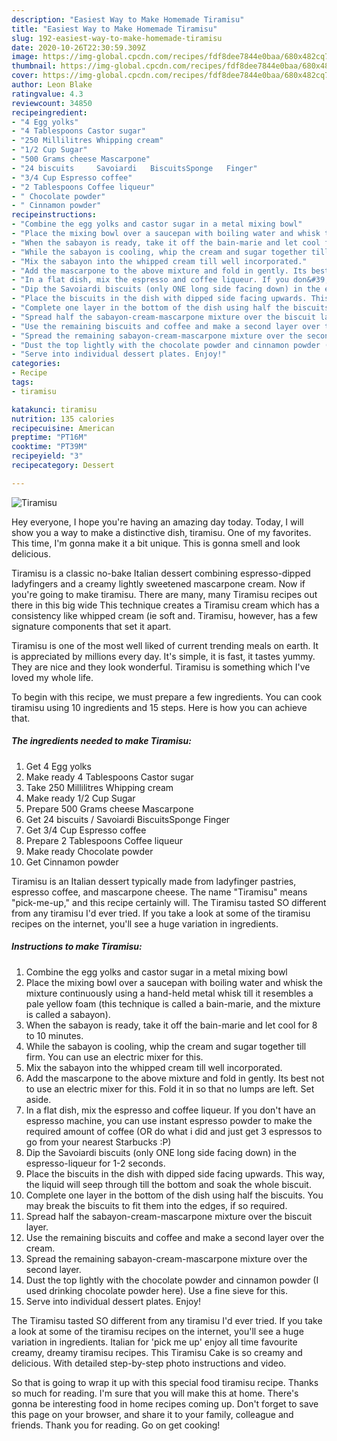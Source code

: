 ```yaml
---
description: "Easiest Way to Make Homemade Tiramisu"
title: "Easiest Way to Make Homemade Tiramisu"
slug: 192-easiest-way-to-make-homemade-tiramisu
date: 2020-10-26T22:30:59.309Z
image: https://img-global.cpcdn.com/recipes/fdf8dee7844e0baa/680x482cq70/tiramisu-recipe-main-photo.jpg
thumbnail: https://img-global.cpcdn.com/recipes/fdf8dee7844e0baa/680x482cq70/tiramisu-recipe-main-photo.jpg
cover: https://img-global.cpcdn.com/recipes/fdf8dee7844e0baa/680x482cq70/tiramisu-recipe-main-photo.jpg
author: Leon Blake
ratingvalue: 4.3
reviewcount: 34850
recipeingredient:
- "4 Egg yolks"
- "4 Tablespoons Castor sugar"
- "250 Millilitres Whipping cream"
- "1/2 Cup Sugar"
- "500 Grams cheese Mascarpone"
- "24 biscuits     Savoiardi   BiscuitsSponge   Finger"
- "3/4 Cup Espresso coffee"
- "2 Tablespoons Coffee liqueur"
- " Chocolate powder"
- " Cinnamon powder"
recipeinstructions:
- "Combine the egg yolks and castor sugar in a metal mixing bowl"
- "Place the mixing bowl over a saucepan with boiling water and whisk the mixture continuously using a hand-held metal whisk till it resembles a pale yellow foam (this technique is called a bain-marie, and the mixture is called a sabayon)."
- "When the sabayon is ready, take it off the bain-marie and let cool for 8 to 10 minutes."
- "While the sabayon is cooling, whip the cream and sugar together till firm. You can use an electric mixer for this."
- "Mix the sabayon into the whipped cream till well incorporated."
- "Add the mascarpone to the above mixture and fold in gently. Its best not to use an electric mixer for this. Fold it in so that no lumps are left. Set aside."
- "In a flat dish, mix the espresso and coffee liqueur. If you don&#39;t have an espresso machine, you can use instant espresso powder to make the required amount of coffee (OR do what i did and just get 3 espressos to go from your nearest Starbucks :P)"
- "Dip the Savoiardi biscuits (only ONE long side facing down) in the espresso-liqueur for 1-2 seconds."
- "Place the biscuits in the dish with dipped side facing upwards. This way, the liquid will seep through till the bottom and soak the whole biscuit."
- "Complete one layer in the bottom of the dish using half the biscuits. You may break the biscuits to fit them into the edges, if so required."
- "Spread half the sabayon-cream-mascarpone mixture over the biscuit layer."
- "Use the remaining biscuits and coffee and make a second layer over the cream."
- "Spread the remaining sabayon-cream-mascarpone mixture over the second layer."
- "Dust the top lightly with the chocolate powder and cinnamon powder (I used drinking chocolate powder here). Use a fine sieve for this."
- "Serve into individual dessert plates. Enjoy!"
categories:
- Recipe
tags:
- tiramisu

katakunci: tiramisu 
nutrition: 135 calories
recipecuisine: American
preptime: "PT16M"
cooktime: "PT39M"
recipeyield: "3"
recipecategory: Dessert

---
```



![Tiramisu](https://img-global.cpcdn.com/recipes/fdf8dee7844e0baa/680x482cq70/tiramisu-recipe-main-photo.jpg)

Hey everyone, I hope you're having an amazing day today. Today, I will show you a way to make a distinctive dish, tiramisu. One of my favorites. This time, I'm gonna make it a bit unique. This is gonna smell and look delicious.

Tiramisu is a classic no-bake Italian dessert combining espresso-dipped ladyfingers and a creamy lightly sweetened mascarpone cream. Now if you&#39;re going to make tiramisu. There are many, many Tiramisu recipes out there in this big wide This technique creates a Tiramisu cream which has a consistency like whipped cream (ie soft and. Tiramisu, however, has a few signature components that set it apart.

Tiramisu is one of the most well liked of current trending meals on earth. It is appreciated by millions every day. It's simple, it is fast, it tastes yummy. They are nice and they look wonderful. Tiramisu is something which I've loved my whole life.


To begin with this recipe, we must prepare a few ingredients. You can cook tiramisu using 10 ingredients and 15 steps. Here is how you can achieve that.

<!--inarticleads1-->

##### The ingredients needed to make Tiramisu:

1. Get 4 Egg yolks
1. Make ready 4 Tablespoons Castor sugar
1. Take 250 Millilitres Whipping cream
1. Make ready 1/2 Cup Sugar
1. Prepare 500 Grams cheese Mascarpone
1. Get 24 biscuits /    Savoiardi   BiscuitsSponge   Finger
1. Get 3/4 Cup Espresso coffee
1. Prepare 2 Tablespoons Coffee liqueur
1. Make ready  Chocolate powder
1. Get  Cinnamon powder


Tiramisu is an Italian dessert typically made from ladyfinger pastries, espresso coffee, and mascarpone cheese. The name &#34;Tiramisu&#34; means &#34;pick-me-up,&#34; and this recipe certainly will. The Tiramisu tasted SO different from any tiramisu I&#39;d ever tried. If you take a look at some of the tiramisu recipes on the internet, you&#39;ll see a huge variation in ingredients. 

<!--inarticleads2-->

##### Instructions to make Tiramisu:

1. Combine the egg yolks and castor sugar in a metal mixing bowl
1. Place the mixing bowl over a saucepan with boiling water and whisk the mixture continuously using a hand-held metal whisk till it resembles a pale yellow foam (this technique is called a bain-marie, and the mixture is called a sabayon).
1. When the sabayon is ready, take it off the bain-marie and let cool for 8 to 10 minutes.
1. While the sabayon is cooling, whip the cream and sugar together till firm. You can use an electric mixer for this.
1. Mix the sabayon into the whipped cream till well incorporated.
1. Add the mascarpone to the above mixture and fold in gently. Its best not to use an electric mixer for this. Fold it in so that no lumps are left. Set aside.
1. In a flat dish, mix the espresso and coffee liqueur. If you don&#39;t have an espresso machine, you can use instant espresso powder to make the required amount of coffee (OR do what i did and just get 3 espressos to go from your nearest Starbucks :P)
1. Dip the Savoiardi biscuits (only ONE long side facing down) in the espresso-liqueur for 1-2 seconds.
1. Place the biscuits in the dish with dipped side facing upwards. This way, the liquid will seep through till the bottom and soak the whole biscuit.
1. Complete one layer in the bottom of the dish using half the biscuits. You may break the biscuits to fit them into the edges, if so required.
1. Spread half the sabayon-cream-mascarpone mixture over the biscuit layer.
1. Use the remaining biscuits and coffee and make a second layer over the cream.
1. Spread the remaining sabayon-cream-mascarpone mixture over the second layer.
1. Dust the top lightly with the chocolate powder and cinnamon powder (I used drinking chocolate powder here). Use a fine sieve for this.
1. Serve into individual dessert plates. Enjoy!


The Tiramisu tasted SO different from any tiramisu I&#39;d ever tried. If you take a look at some of the tiramisu recipes on the internet, you&#39;ll see a huge variation in ingredients. Italian for &#39;pick me up&#39; enjoy all time favourite creamy, dreamy tiramisu recipes. This Tiramisu Cake is so creamy and delicious. With detailed step-by-step photo instructions and video. 

So that is going to wrap it up with this special food tiramisu recipe. Thanks so much for reading. I'm sure that you will make this at home. There's gonna be interesting food in home recipes coming up. Don't forget to save this page on your browser, and share it to your family, colleague and friends. Thank you for reading. Go on get cooking!
